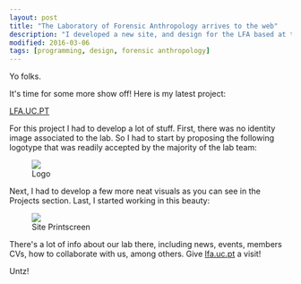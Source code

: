 ```yaml
---
layout: post
title: "The Laboratory of Forensic Anthropology arrives to the web"
description: "I developed a new site, and design for the LFA based at the Departament of Life Science, University of Coimbra"
modified: 2016-03-06
tags: [programming, design, forensic anthropology]
---
```


Yo folks.

It's time for some more show off! Here is my latest project:


<a href = "http://lfa.uc.pt" target = "_blank">LFA.UC.PT</a>

For this project I had to develop a lot of stuff. First, there was no identity image associated to the lab. So I had to start by proposing the following logotype that was readily accepted by the majority of the lab team:


<figure>
	<a href = "http://lfa.uc.pt" target = "_blank"><img src="http://jcoelho.com/images/LogoLFAUC-no_band_transparent.png"/></a>
	<figcaption>Logo</figcaption>
</figure>

Next, I had to develop a few more neat visuals as you can see in the Projects section. Last, I started working in this beauty:

  
<figure>
	<a href = "http://lfa.uc.pt" target = "_blank"><img src="http://jcoelho.com/images/LFA-websitedesign.png"/></a>
	<figcaption>Site Printscreen</figcaption>
</figure>

There's a lot of info about our lab there, including news, events, members CVs, how to collaborate with us, among others. Give <a href = "http://lfa.uc.pt" target = "_blank">lfa.uc.pt</a> a visit!

Untz!

